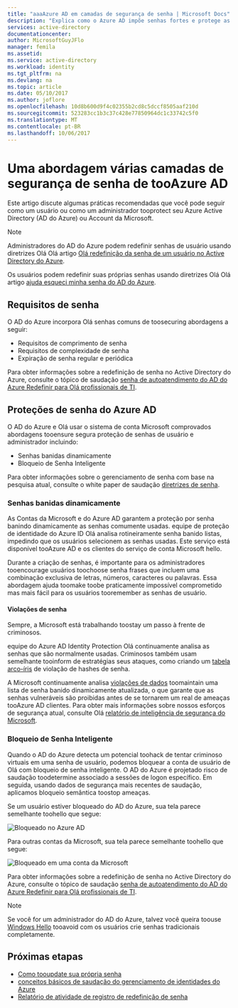 ```yaml
---
title: "aaaAzure AD em camadas de segurança de senha | Microsoft Docs"
description: "Explica como o Azure AD impõe senhas fortes e protege as senhas dos usuários contra os cibercriminosos."
services: active-directory
documentationcenter: 
author: MicrosoftGuyJFlo
manager: femila
ms.assetid: 
ms.service: active-directory
ms.workload: identity
ms.tgt_pltfrm: na
ms.devlang: na
ms.topic: article
ms.date: 05/10/2017
ms.author: joflore
ms.openlocfilehash: 10d8b600d9f4c02355b2cd8c5dccf8505aaf210d
ms.sourcegitcommit: 523283cc1b3c37c428e77850964dc1c33742c5f0
ms.translationtype: MT
ms.contentlocale: pt-BR
ms.lasthandoff: 10/06/2017
---
```

# <a name="a-multi-tiered-approach-tooazure-ad-password-security"></a>Uma abordagem várias camadas de segurança de senha de tooAzure AD

Este artigo discute algumas práticas recomendadas que você pode seguir como um usuário ou como um administrador tooprotect seu Azure Active Directory (AD do Azure) ou Account da Microsoft.

 > [!NOTE]
 > Administradores do AD do Azure podem redefinir senhas de usuário usando diretrizes Olá Olá artigo [Olá redefinição da senha de um usuário no Active Directory do Azure](active-directory-users-reset-password-azure-portal.md).
 >
 > Os usuários podem redefinir suas próprias senhas usando diretrizes Olá Olá artigo [ajuda esqueci minha senha do AD do Azure](active-directory-passwords-update-your-own-password.md).
 >

## <a name="password-requirements"></a>Requisitos de senha

O AD do Azure incorpora Olá senhas comuns de toosecuring abordagens a seguir:

* Requisitos de comprimento de senha
* Requisitos de complexidade de senha
* Expiração de senha regular e periódica

Para obter informações sobre a redefinição de senha no Active Directory do Azure, consulte o tópico de saudação [senha de autoatendimento do AD do Azure Redefinir para Olá profissionais de TI](active-directory-passwords.md).

## <a name="azure-ad-password-protections"></a>Proteções de senha do Azure AD

O AD do Azure e Olá usar o sistema de conta Microsoft comprovados abordagens tooensure segura proteção de senhas de usuário e administrador incluindo:

* Senhas banidas dinamicamente
* Bloqueio de Senha Inteligente

Para obter informações sobre o gerenciamento de senha com base na pesquisa atual, consulte o white paper de saudação [diretrizes de senha](http://aka.ms/passwordguidance).

### <a name="dynamically-banned-passwords"></a>Senhas banidas dinamicamente

As Contas da Microsoft e do Azure AD garantem a proteção por senha banindo dinamicamente as senhas comumente usadas. equipe de proteção de identidade do Azure ID Olá analisa rotineiramente senha banido listas, impedindo que os usuários selecionem as senhas usadas. Este serviço está disponível tooAzure AD e os clientes do serviço de conta Microsoft hello.

Durante a criação de senhas, é importante para os administradores tooencourage usuários toochoose senha frases que incluem uma combinação exclusiva de letras, números, caracteres ou palavras. Essa abordagem ajuda toomake toobe praticamente impossível comprometido mas mais fácil para os usuários tooremember as senhas de usuário.

#### <a name="password-breaches"></a>Violações de senha

Sempre, a Microsoft está trabalhando toostay um passo à frente de criminosos.

equipe do Azure AD Identity Protection Olá continuamente analisa as senhas que são normalmente usadas. Criminosos também usam semelhante tooinform de estratégias seus ataques, como criando um [tabela arco-íris](https://en.wikipedia.org/wiki/Rainbow_table) de violação de hashes de senha.

A Microsoft continuamente analisa [violações de dados](https://www.privacyrights.org/data-breaches) toomaintain uma lista de senha banido dinamicamente atualizada, o que garante que as senhas vulneráveis são proibidas antes de se tornarem um real de ameaças tooAzure AD clientes. Para obter mais informações sobre nossos esforços de segurança atual, consulte Olá [relatório de inteligência de segurança do Microsoft](https://www.microsoft.com/security/sir/default.aspx).

### <a name="smart-password-lockout"></a>Bloqueio de Senha Inteligente

Quando o AD do Azure detecta um potencial toohack de tentar criminoso virtuais em uma senha de usuário, podemos bloquear a conta de usuário de Olá com bloqueio de senha inteligente. O AD do Azure é projetado risco de saudação toodetermine associado a sessões de logon específico. Em seguida, usando dados de segurança mais recentes de saudação, aplicamos bloqueio semântica toostop ameaças.

Se um usuário estiver bloqueado do AD do Azure, sua tela parece semelhante toohello que segue:

  ![Bloqueado no Azure AD](./media/active-directory-secure-passwords/locked-out-azuread.png)

Para outras contas da Microsoft, sua tela parece semelhante toohello que segue:

  ![Bloqueado em uma conta da Microsoft](./media/active-directory-secure-passwords/locked-out-ms-accounts.png)

Para obter informações sobre a redefinição de senha no Active Directory do Azure, consulte o tópico de saudação [senha de autoatendimento do AD do Azure Redefinir para Olá profissionais de TI](active-directory-passwords.md).

  >[!NOTE]
  >Se você for um administrador do AD do Azure, talvez você queira toouse [Windows Hello](https://www.microsoft.com/windows/windows-hello) tooavoid com os usuários crie senhas tradicionais completamente.
  >

## <a name="next-steps"></a>Próximas etapas

* [Como tooupdate sua própria senha](active-directory-passwords-update-your-own-password.md)
* [conceitos básicos de saudação do gerenciamento de identidades do Azure](fundamentals-identity.md)
* [Relatório de atividade de registro de redefinição de senha](active-directory-passwords-reporting.md)


